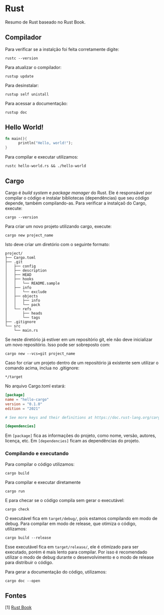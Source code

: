 # Rust

Resumo de Rust baseado no Rust Book.

## Compilador

Para verificar se a instalção foi feita corretamente digite:

```shellscript
rustc --version
```

Para atualizar o compilador:

```shellscript
rustup update
```

Para desinstalar:

```shellscript
rustup self unistall
```

Para acessar a documentação:

```shellscript
rustup doc
```

## Hello World!

```rust
fn main(){
      println("Hello, world!");
}
```

Para compilar e executar utilizamos:

```shellscript
rustc hello-world.rs && ./hello-world
```

## Cargo

Cargo é _build system_ e _package manager_ do Rust. Ele é responsável por compilar o código e instalar bibliotecas (dependências) que seu código depende, também compilando-as. Para verificar a instalçaõ do Cargo, execute:

```shellscript
cargo --version
```

Para criar um novo projeto utilizando cargo, execute:

```shellscript
cargo new project_name
```



Isto deve criar um diretório com o seguinte formato:

```shellscript
project/
├── Cargo.toml
├── .git
│   ├── config
│   ├── description
│   ├── HEAD
│   ├── hooks
│   │   └── README.sample
│   ├── info
│   │   └── exclude
│   ├── objects
│   │   ├── info
│   │   └── pack
│   └── refs
│       ├── heads
│       └── tags
├── .gitignore
└── src
    └── main.rs
```

Se neste diretório já estiver em um repositório git, ele não deve inicializar um novo repositório. Isso pode ser sobreposto com:

```shellscript
cargo new --vcs=git project_name
```

Caso for criar um projeto dentro de um repositório já existente sem utilizar o comando acima, inclua no .gitignore:

```shellscript
*/target
```

No arquivo Cargo.toml estará:

```toml
[package]
name = "hello-cargo"
version = "0.1.0"
edition = "2021"

# See more keys and their definitions at https://doc.rust-lang.org/cargo/reference/manifest.html

[dependencies]
```

Em `[package]` fica as informações do projeto, como nome, versão, autores, licença, etc. Em `[dependencies]` ficam as dependências do projeto. 

### Compilando e executando

Para compilar o código utilizamos:

```shellscript
cargo build
```

Para compilar e executar diretamente

```shellscript
cargo run
```

E para checar se o código compila sem gerar o executável:

```shellscript
cargo check
```

O executável fica em `target/debug/`, pois estamos compilando em modo de debug. Para compilar em modo de release, que otimiza o código, utilizamos:

```shellscript
cargo build --release
```

Esse executável fica em `target/release/`, ele é otimizado para ser executado, porém é mais lento para compilar. Por isso é recomendado utilizar o modo de debug durante o desenvolvimento e o modo de release para distribuir o código.

Para gerar a documentação do código, utilizamos:

```shellscript
cargo doc --open
```

## Fontes

[1] [Rust Book](https://rust-book.cs.brown.edu/) 
